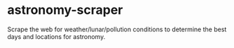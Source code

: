# astronomy-scraper
Scrape the web for weather/lunar/pollution conditions to determine the best days and locations for astronomy.
